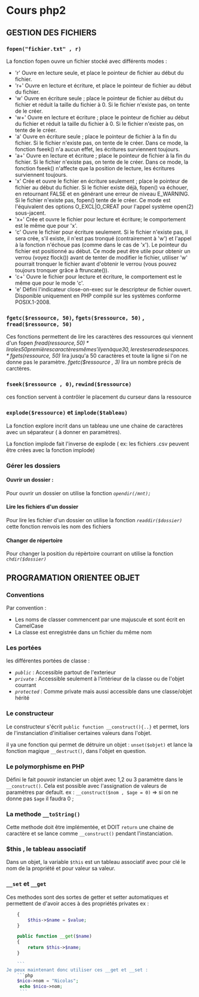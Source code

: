 # Cours php2


## GESTION DES FICHIERS


### `fopen("fichier.txt" , r)`

La fonction fopen ouvre un fichier stocké avec différents modes :
* 'r' 	Ouvre en lecture seule, et place le pointeur de fichier au début du fichier.
* 'r+' 	Ouvre en lecture et écriture, et place le pointeur de fichier au début du fichier.
* 'w' 	Ouvre en écriture seule ; place le pointeur de fichier au début du fichier et réduit la taille du fichier à 0. Si le fichier n'existe pas, on tente de le créer.
* 'w+' 	Ouvre en lecture et écriture ; place le pointeur de fichier au début du fichier et réduit la taille du fichier à 0. Si le fichier n'existe pas, on tente de le créer.
* 'a' 	Ouvre en écriture seule ; place le pointeur de fichier à la fin du fichier. Si le fichier n'existe pas, on tente de le créer. Dans ce mode, la fonction fseek() n'a aucun effet, les écritures surviennent toujours.
* 'a+' 	Ouvre en lecture et écriture ; place le pointeur de fichier à la fin du fichier. Si le fichier n'existe pas, on tente de le créer. Dans ce mode, la fonction fseek() n'affecte que la position de lecture, les écritures surviennent toujours.
* 'x' 	Crée et ouvre le fichier en écriture seulement ; place le pointeur de fichier au début du fichier. Si le fichier existe déjà, fopen() va échouer, en retournant FALSE et en générant une erreur de niveau E_WARNING. Si le fichier n'existe pas, fopen() tente de le créer. Ce mode est l'équivalent des options O_EXCL|O_CREAT pour l'appel système open(2) sous-jacent.
* 'x+' 	Crée et ouvre le fichier pour lecture et écriture; le comportement est le même que pour 'x'.
* 'c' 	Ouvre le fichier pour écriture seulement. Si le fichier n'existe pas, il sera crée, s'il existe, il n'est pas tronqué (contrairement à 'w') et l'appel à la fonction n'échoue pas (comme dans le cas de 'x'). Le pointeur du fichier est positionné au début. Ce mode peut être utile pour obtenir un verrou (voyez flock()) avant de tenter de modifier le fichier, utiliser 'w' pourrait tronquer le fichier avant d'obtenir le verrou (vous pouvez toujours tronquer grâce à ftruncate()).
* 'c+' 	Ouvre le fichier pour lecture et écriture, le comportement est le même que pour le mode 'c'.
* 'e' 	Défini l'indicateur close-on-exec sur le descripteur de fichier ouvert. Disponible uniquement en PHP compilé sur les systèmes conforme POSIX.1-2008.

### `fgetc($ressource, 50)`, `fgets($ressource, 50)` , `fread($ressource, 50)`

Ces fonctions permettent de lire les caractères des ressources qui viennent d'un fopen
*fread($ressource , 50)* lira les 50 premières caractères même s'il y en à que 30 , le reste sera des espaces.
*fgets($ressource, 50)* lira jusqu'a 50 caractères et toute la ligne si l'on ne donne pas le paramètre.
*fgetc($ressource , 3)* lira un nombre précis de carctères.

### `fseek($ressource , 0)`, `rewind($ressource)`

ces fonction servent à contrôler le placement du curseur dans la ressource


### `explode($ressource)` et `implode($tableau)`

La fonction explore incrit dans un tableau une une chaine de caractères avec un séparateur ( à donner en paramètres).

La fonction implode fait l'inverse de explode ( ex: les fichiers .csv peuvent être crées avec  la fonction implode)

### Gérer les dossiers

#### Ouvrir un dossier :
Pour ouvrir un dossier on utilise la fonction *`opendir(/mnt);`*

#### Lire les fichiers d'un dossier
Pour lire les fichier d'un dossier on utilise  la fonction *`readdir($dossier)`*
cette fonction renvois les nom des fichiers

#### Changer de répertoire
Pour changer la position du répèrtoire courrant on utilise la fonction *`chdir($dossier)`*



## PROGRAMATION ORIENTEE OBJET

### Conventions

Par convention : 
* Les noms de classer commencent par une majuscule et sont écrit en CamelCase
* La classe est enregistrée dans un fichier du même nom

### Les portées

les différentes portées de classe :
 * *`public`* : Accessible partout de l'exterieur
 * *`private`* : Accessible seulement à l'intérieur de la classe ou de l'objet courrant
 * *`protected`* : Comme private mais aussi accessible dans une classe/objet hérité

 ### Le constructeur

Le constructeur s'écrit `public function __construct(){..}` et permet, lors de l'instanciation d'initialiser certaines valeurs dans l'objet.
 
 il ya une fonction qui permet de détruire un objet : `unset($objet)` et lance la fonction magique `__destruct()`, dans l'objet en question.
 

 ### Le polymorphisme en PHP

 Défini le fait pouvoir instancier un objet avec 1,2 ou 3 paramètre dans le `__construct()`.
 Cela est possible avec l'assignation de valeurs de paramètres par default.
 ex : `__construct($nom , $age = 0)` => si on ne donne pas `$age` il faudra 0 ;

 ### La methode `__toString()`

 Cette methode doit être implémentée, et DOIT `return` une chaine de caractère et se lance comme `__construct()` pendant l'instanciation.

 ### $this , le tableau associatif

 Dans un objet, la variable `$this` est un tableau associatif avec pour clé le nom de la propriété et pour valeur sa valeur.

 ### `__set` et `__get`

Ces methodes sont des sortes de getter et setter automatiques et permettent de d'avoir acces à des propriétés privates
ex : 
```php  public function __set($name , $value)
    {
        $this->$name = $value;
    }

    public function __get($name)
    {
        return $this->$name;
    }
    
    ```
Je peux maintenant donc utiliser ces __get et __set :
    ```php
    $nico->nom = "Nicolas";
     echo $nico->nom;
     ```



